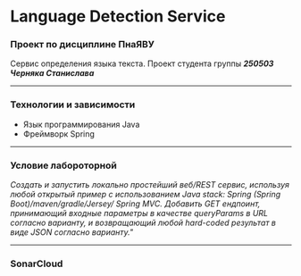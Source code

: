 # Language Detection Service

### Проект по дисциплине ПнаЯВУ

Сервис определения языка текста.
Проект студента группы ***250503 Черняка Станислава***

---

### Технологии и зависимости

* Язык программирования Java
* Фреймворк Spring

---
### Условие лабороторной

*Создать и запустить локально простейший веб/REST сервис, используя любой открытый пример с использованием Java stack: Spring (Spring Boot)/maven/gradle/Jersey/ Spring MVC.
Добавить GET ендпоинт, принимающий входные параметры в качестве queryParams в URL согласно варианту, и возвращающий любой hard-coded результат в виде JSON согласно варианту."*

---
### SonarCloud

